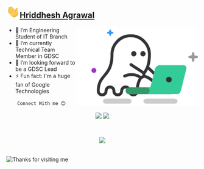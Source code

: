 ## <img src="Hi.gif" width="35px">[Hriddhesh Agrawal](https://hrdagr.netlify.app/)

<img src="gsCoder.gif" width="320" align='right'>



- 🔭 I’m Engineering Student of IT Branch
- 🌱 I’m currently Technical Team Member in GDSC
- 👯 I’m looking forward to be a GDSC Lead
- ⚡ Fun fact: I'm a huge fan of Google Technologies


<p align="center">
<code>Connect With me 😊</code><br><br>
<a href="https://www.linkedin.com/in/Hriddhesh/"><img src="https://img.shields.io/badge/-Hriddhesh%20Agrawal-0077B5?style=flat&logo=Linkedin&logoColor=white"/></a>
<a href="mailto:hriddhesh2014@gmail.com"><img src="https://img.shields.io/badge/-hriddhesh2014@gmail.com-D14836?style=flat&logo=Gmail&logoColor=white"/></a>

</p><br>

<p align="center">
<img src="https://github-readme-stats.vercel.app/api/top-langs/?username=hrdagr&hide=scss&layout=compact&theme=tokyonight"/>
</p><br>




<img height="50" alt="Thanks for visiting me" width="100%" src="https://raw.githubusercontent.com/BrunnerLivio/brunnerlivio/master/images/marquee.svg" />









